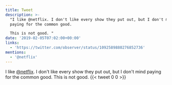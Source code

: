 ```yaml
---
title: Tweet
description: >-
  "I like @netflix. I don't like every show they put out, but I don't mind
  paying for the common good.

  This is not good. "
date: '2019-02-05T07:02:00+00:00'
links:
  - 'https://twitter.com/observer/status/1092589880276852736'
mentions:
  - '@netflix'
---
```

I like [@netflix](https://twitter.com/@netflix). I don't like every show they put out, but I don't mind paying for the common good.
This is not good. 
      {{< tweet 0 0 >}}
    
